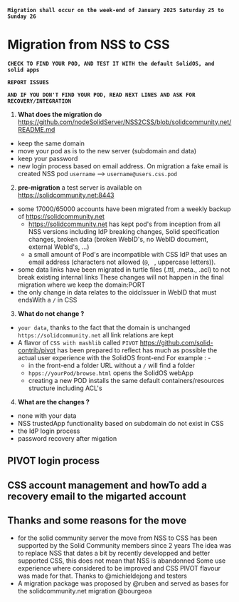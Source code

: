 **`Migration shall occur on the week-end of January 2025 Saturday 25 to Sunday 26`**


# Migration from NSS to CSS
**`CHECK TO FIND YOUR POD, AND TEST IT WITH the default SolidOS, and solid apps`**

**`REPORT ISSUES`**

**`AND IF YOU DON'T FIND YOUR POD, READ NEXT LINES AND ASK FOR RECOVERY/INTEGRATION`**


1. **What does the migration do** https://github.com/nodeSolidServer/NSS2CSS/blob/solidcommunity.net/README.md
  - keep the same domain
  - move your pod as is to the new server (subdomain and data)
  - keep your password
  - new login process based on email address.
    On migration a fake email is created NSS pod `username` --> `username@users.css.pod` 

2. **pre-migration** a test server is available on https://solidcommunity.net:8443
  - some 17000/65000 accounts have been migrated from a weekly backup of https://solidcommunity.net
    - https://solidcommunity.net has kept pod's from inception from all NSS versions including IdP breaking changes, Solid specification changes, broken data (broken WebID's, no WebID document, external WebId's, ...)
    - a small amount of Pod's are incompatible with CSS IdP that uses an email address (characters not allowed (`@`, ` `, uppercase letters)).
  - some data links have been migrated in turtle files (.ttl, .meta., .acl) to not break existing internal links
    These changes will not happen in the final migration where we keep the domain:PORT
  - the only change in data relates to the oidcIssuer in WebID that must endsWith a `/` in CSS
3. **What do not change ?**
  - `your data`, thanks to the fact that the domain is unchanged `https://solidcommunity.net` all link relations are kept
  - A flavor of `CSS with mashlib` called `PIVOT` https://github.com/solid-contrib/pivot has been prepared to reflect has much as possible the actual user experience with the SolidOS front-end
    For example : - 
    - in the front-end a folder URL without a `/` will find a folder
    - `hpps://yourPod/browse.html` opens the SolidOS webApp
    - creating a new POD installs the same default containers/resources structure including ACL's
4. **What are the changes ?**
  - none with your data
  - NSS trustedApp functionality based on subdomain do not exist in CSS
  - the IdP login process
  - password recovery after migation


## PIVOT login process
## CSS account management and howTo add a recovery email to the migarted account
## Thanks and some reasons for the move
- for the solid community server the move from NSS to CSS has been supported by the Solid Community members since 2 years
  The idea was to replace NSS that dates a bit by recently developped and better supported CSS, this does not mean that NSS is abandonned
  Some use experience where considered to be improved and CSS PIVOT flavour was made for that. Thanks to @michieldejong and testers
- A migration package was proposed by @ruben and served as bases for the solidcommunity.net migration @bourgeoa

